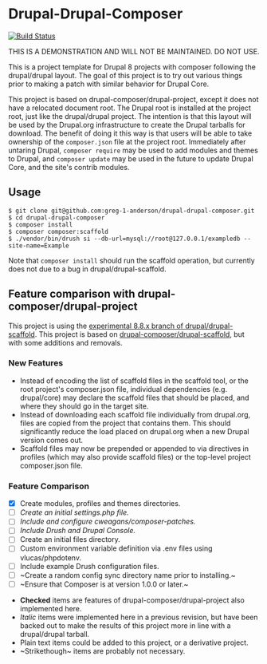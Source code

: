 # Drupal-Drupal-Composer

[![Build Status](https://travis-ci.org/greg-1-anderson/drupal-drupal-composer.svg?branch=master)](https://travis-ci.org/greg-1-anderson/drupal-drupal-composer)

THIS IS A DEMONSTRATION AND WILL NOT BE MAINTAINED. DO NOT USE.

This is a project template for Drupal 8 projects with composer following the drupal/drupal layout. The goal of this project is to try out various things prior to making a patch with similar behavior for Drupal Core.

This project is based on drupal-composer/drupal-project, except it does not have a relocated document root. The Drupal root is installed at the project root, just like the drupal/drupal project. The intention is that this layout will be used by the Drupal.org infrastructure to create the Drupal tarballs for download. The benefit of doing it this way is that users will be able to take ownership of the `composer.json` file at the project root. Immediately after untaring Drupal, `composer require` may be used to add modules and themes to Drupal, and `composer update` may be used in the future to update Drupal Core, and the site's contrib modules.

## Usage

```
$ git clone git@github.com:greg-1-anderson/drupal-drupal-composer.git
$ cd drupal-drupal-composer
$ composer install
$ composer composer:scaffold
$ ./vendor/bin/drush si --db-url=mysql://root@127.0.0.1/exampledb --site-name=Example
```

Note that `composer install` should run the scaffold operation, but currently does not due to a bug in drupal/drupal-scaffold.

## Feature comparison with drupal-composer/drupal-project

This project is using the [experimental 8.8.x branch of drupal/drupal-scaffold](https://github.com/drupal/drupal-scaffold/tree/8.8.x). This project is based on [drupal-composer/drupal-scaffold](https://github.com/drupal-composer/drupal-scaffold), but with some additions and removals.

### New Features

- Instead of encoding the list of scaffold files in the scaffold tool, or the root project's composer.json file, individual dependencies (e.g. drupal/core) may declare the scaffold files that should be placed, and where they should go in the target site.  
- Instead of downloading each scaffold file individually from drupal.org, files are copied from the project that contains them. This should significantly reduce the load placed on drupal.org when a new Drupal version comes out.
- Scaffold files may now be prepended or appended to via directives in profiles (which may also provide scaffold files) or the top-level project composer.json file.

### Feature Comparison

- [x] Create modules, profiles and themes directories.
- [ ] _Create an initial settings.php file._
- [ ] _Include and configure cweagans/composer-patches._
- [ ] _Include Drush and Drupal Console._
- [ ] Create an initial files directory.
- [ ] Custom environment variable definition via .env files using vlucas/phpdotenv.
- [ ] Include example Drush configuration files.
- [ ] ~Create a random config sync directory name prior to installing.~
- [ ] ~Ensure that Composer is at version 1.0.0 or later.~

- **Checked** items are features of drupal-composer/drupal-project also implemented here.
- _Italic_ items were implemented here in a previous revision, but have been backed out to make the results of this project more in line with a drupal/drupal tarball.
- Plain text items could be added to this project, or a derivative project.
- ~Strikethough~ items are probably not necessary.
